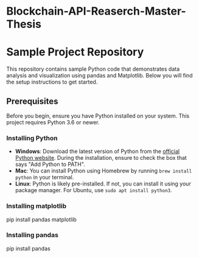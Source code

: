 # Blockchain-API-Reaserch-Master-Thesis

# Sample Project Repository

This repository contains sample Python code that demonstrates data analysis and visualization using pandas and Matplotlib. Below you will find the setup instructions to get started.

## Prerequisites

Before you begin, ensure you have Python installed on your system. This project requires Python 3.6 or newer.

### Installing Python

- **Windows**: Download the latest version of Python from the [official Python website](https://www.python.org/downloads/). During the installation, ensure to check the box that says "Add Python to PATH".
- **Mac**: You can install Python using Homebrew by running `brew install python` in your terminal.
- **Linux**: Python is likely pre-installed. If not, you can install it using your package manager. For Ubuntu, use `sudo apt install python3`.

### Installing matplotlib
pip install pandas matplotlib

### Installing pandas
pip install pandas




 
